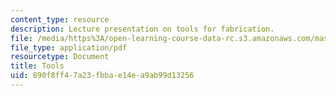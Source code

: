 ```yaml
---
content_type: resource
description: Lecture presentation on tools for fabrication.
file: /media/https%3A/open-learning-course-data-rc.s3.amazonaws.com/mas-742-industrial-design-intelligence-a-cognitive-approach-to-engineering-fall-2003/890f8ff47a23fbbae14ea9ab99d13256_tools.pdf
file_type: application/pdf
resourcetype: Document
title: Tools
uid: 890f8ff4-7a23-fbba-e14e-a9ab99d13256
---
```

